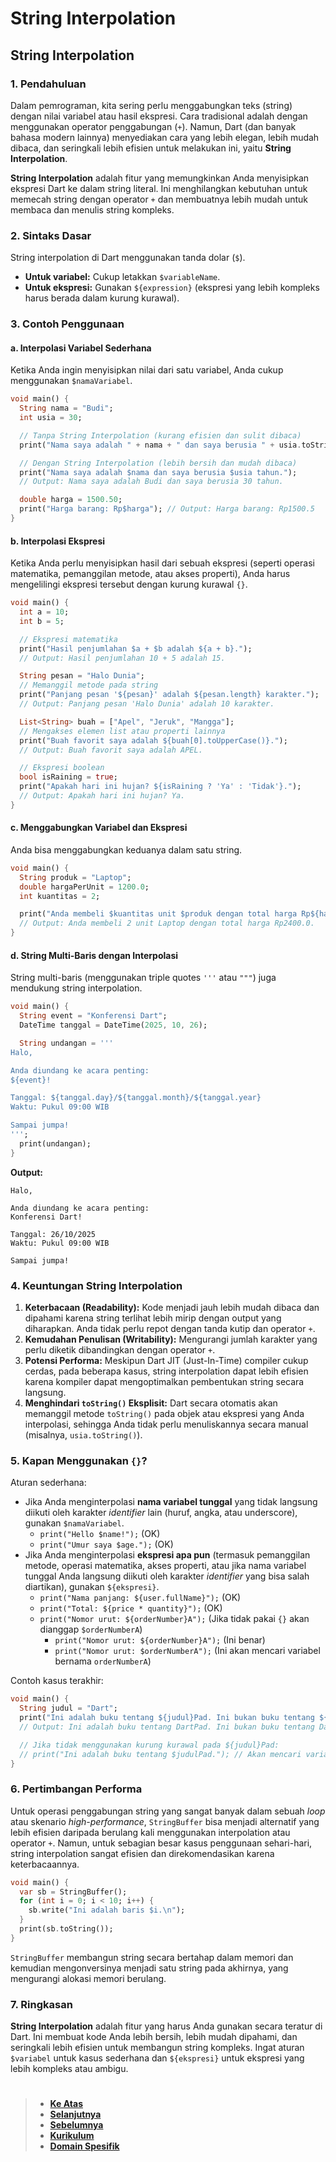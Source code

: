 # String Interpolation

## String Interpolation

### 1. Pendahuluan

Dalam pemrograman, kita sering perlu menggabungkan teks (string) dengan nilai variabel atau hasil ekspresi. Cara tradisional adalah dengan menggunakan operator penggabungan (`+`). Namun, Dart (dan banyak bahasa modern lainnya) menyediakan cara yang lebih elegan, lebih mudah dibaca, dan seringkali lebih efisien untuk melakukan ini, yaitu **String Interpolation**.

**String Interpolation** adalah fitur yang memungkinkan Anda menyisipkan ekspresi Dart ke dalam string literal. Ini menghilangkan kebutuhan untuk memecah string dengan operator `+` dan membuatnya lebih mudah untuk membaca dan menulis string kompleks.

### 2. Sintaks Dasar

String interpolation di Dart menggunakan tanda dolar (`$`).

- **Untuk variabel:** Cukup letakkan `$variableName`.
- **Untuk ekspresi:** Gunakan `${expression}` (ekspresi yang lebih kompleks harus berada dalam kurung kurawal).

### 3. Contoh Penggunaan

#### a. Interpolasi Variabel Sederhana

Ketika Anda ingin menyisipkan nilai dari satu variabel, Anda cukup menggunakan `$namaVariabel`.

```dart
void main() {
  String nama = "Budi";
  int usia = 30;

  // Tanpa String Interpolation (kurang efisien dan sulit dibaca)
  print("Nama saya adalah " + nama + " dan saya berusia " + usia.toString() + " tahun.");

  // Dengan String Interpolation (lebih bersih dan mudah dibaca)
  print("Nama saya adalah $nama dan saya berusia $usia tahun.");
  // Output: Nama saya adalah Budi dan saya berusia 30 tahun.

  double harga = 1500.50;
  print("Harga barang: Rp$harga"); // Output: Harga barang: Rp1500.5
}
```

#### b. Interpolasi Ekspresi

Ketika Anda perlu menyisipkan hasil dari sebuah ekspresi (seperti operasi matematika, pemanggilan metode, atau akses properti), Anda harus mengelilingi ekspresi tersebut dengan kurung kurawal `{}`.

```dart
void main() {
  int a = 10;
  int b = 5;

  // Ekspresi matematika
  print("Hasil penjumlahan $a + $b adalah ${a + b}.");
  // Output: Hasil penjumlahan 10 + 5 adalah 15.

  String pesan = "Halo Dunia";
  // Memanggil metode pada string
  print("Panjang pesan '${pesan}' adalah ${pesan.length} karakter.");
  // Output: Panjang pesan 'Halo Dunia' adalah 10 karakter.

  List<String> buah = ["Apel", "Jeruk", "Mangga"];
  // Mengakses elemen list atau properti lainnya
  print("Buah favorit saya adalah ${buah[0].toUpperCase()}.");
  // Output: Buah favorit saya adalah APEL.

  // Ekspresi boolean
  bool isRaining = true;
  print("Apakah hari ini hujan? ${isRaining ? 'Ya' : 'Tidak'}.");
  // Output: Apakah hari ini hujan? Ya.
}
```

#### c. Menggabungkan Variabel dan Ekspresi

Anda bisa menggabungkan keduanya dalam satu string.

```dart
void main() {
  String produk = "Laptop";
  double hargaPerUnit = 1200.0;
  int kuantitas = 2;

  print("Anda membeli $kuantitas unit $produk dengan total harga Rp${hargaPerUnit * kuantitas}.");
  // Output: Anda membeli 2 unit Laptop dengan total harga Rp2400.0.
}
```

#### d. String Multi-Baris dengan Interpolasi

String multi-baris (menggunakan triple quotes `'''` atau `"""`) juga mendukung string interpolation.

```dart
void main() {
  String event = "Konferensi Dart";
  DateTime tanggal = DateTime(2025, 10, 26);

  String undangan = '''
Halo,

Anda diundang ke acara penting:
${event}!

Tanggal: ${tanggal.day}/${tanggal.month}/${tanggal.year}
Waktu: Pukul 09:00 WIB

Sampai jumpa!
''';
  print(undangan);
}
```

**Output:**

```
Halo,

Anda diundang ke acara penting:
Konferensi Dart!

Tanggal: 26/10/2025
Waktu: Pukul 09:00 WIB

Sampai jumpa!
```

### 4. Keuntungan String Interpolation

1.  **Keterbacaan (Readability):** Kode menjadi jauh lebih mudah dibaca dan dipahami karena string terlihat lebih mirip dengan output yang diharapkan. Anda tidak perlu repot dengan tanda kutip dan operator `+`.
2.  **Kemudahan Penulisan (Writability):** Mengurangi jumlah karakter yang perlu diketik dibandingkan dengan operator `+`.
3.  **Potensi Performa:** Meskipun Dart JIT (Just-In-Time) compiler cukup cerdas, pada beberapa kasus, string interpolation dapat lebih efisien karena kompiler dapat mengoptimalkan pembentukan string secara langsung.
4.  **Menghindari `toString()` Eksplisit:** Dart secara otomatis akan memanggil metode `toString()` pada objek atau ekspresi yang Anda interpolasi, sehingga Anda tidak perlu menuliskannya secara manual (misalnya, `usia.toString()`).

### 5. Kapan Menggunakan `{}`?

Aturan sederhana:

- Jika Anda menginterpolasi **nama variabel tunggal** yang tidak langsung diikuti oleh karakter _identifier_ lain (huruf, angka, atau underscore), gunakan `$namaVariabel`.
  - `print("Hello $name!");` (OK)
  - `print("Umur saya $age.");` (OK)
- Jika Anda menginterpolasi **ekspresi apa pun** (termasuk pemanggilan metode, operasi matematika, akses properti, atau jika nama variabel tunggal Anda langsung diikuti oleh karakter _identifier_ yang bisa salah diartikan), gunakan `${ekspresi}`.
  - `print("Nama panjang: ${user.fullName}");` (OK)
  - `print("Total: ${price * quantity}");` (OK)
  - `print("Nomor urut: ${orderNumber}A");` (Jika tidak pakai `{}` akan dianggap `$orderNumberA`)
    - `print("Nomor urut: ${orderNumber}A");` (Ini benar)
    - `print("Nomor urut: $orderNumberA");` (Ini akan mencari variabel bernama `orderNumberA`)

Contoh kasus terakhir:

```dart
void main() {
  String judul = "Dart";
  print("Ini adalah buku tentang ${judul}Pad. Ini bukan buku tentang ${judul}.");
  // Output: Ini adalah buku tentang DartPad. Ini bukan buku tentang Dart.

  // Jika tidak menggunakan kurung kurawal pada ${judul}Pad:
  // print("Ini adalah buku tentang $judulPad."); // Akan mencari variabel bernama 'judulPad'
}
```

### 6. Pertimbangan Performa

Untuk operasi penggabungan string yang sangat banyak dalam sebuah _loop_ atau skenario _high-performance_, `StringBuffer` bisa menjadi alternatif yang lebih efisien daripada berulang kali menggunakan interpolation atau operator `+`. Namun, untuk sebagian besar kasus penggunaan sehari-hari, string interpolation sangat efisien dan direkomendasikan karena keterbacaannya.

```dart
void main() {
  var sb = StringBuffer();
  for (int i = 0; i < 10; i++) {
    sb.write("Ini adalah baris $i.\n");
  }
  print(sb.toString());
}
```

`StringBuffer` membangun string secara bertahap dalam memori dan kemudian mengonversinya menjadi satu string pada akhirnya, yang mengurangi alokasi memori berulang.

### 7. Ringkasan

**String Interpolation** adalah fitur yang harus Anda gunakan secara teratur di Dart. Ini membuat kode Anda lebih bersih, lebih mudah dipahami, dan seringkali lebih efisien untuk membangun string kompleks. Ingat aturan `$variabel` untuk kasus sederhana dan `${ekspresi}` untuk ekspresi yang lebih kompleks atau ambigu.

#

> - **[Ke Atas](#)**
> - **[Selanjutnya][selanjutnya]**
> - **[Sebelumnya][sebelumnya]**
> - **[Kurikulum][kurikulum]**
> - **[Domain Spesifik][domain]**

[domain]: ../../../../../../README.md
[kurikulum]: ../../../../README.md
[sebelumnya]: ../bagian-10/README.md
[selanjutnya]: ../bagian-12/README.md

<!----------------------------------------------------->

[0]: ../README.md
[1]: ../
[2]: ../
[3]: ../
[4]: ../
[5]: ../
[6]: ../
[7]: ../
[8]: ../
[9]: ../
[10]: ../
[11]: ../
[12]: ../
[13]: ../
[14]: ../
[15]: ../
[16]: ../
[17]: ../
[18]: ../
